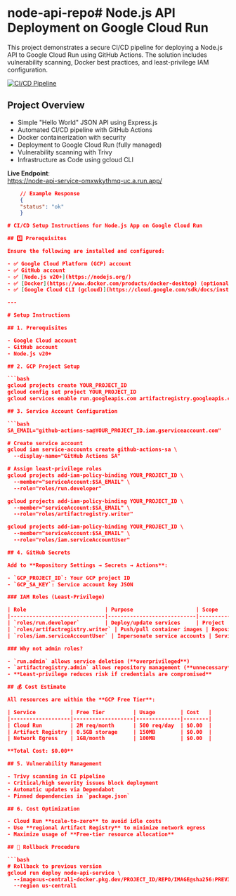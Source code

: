 # node-api-repo# Node.js API Deployment on Google Cloud Run

This project demonstrates a secure CI/CD pipeline for deploying a Node.js API to Google Cloud Run using GitHub Actions. The solution includes vulnerability scanning, Docker best practices, and least-privilege IAM configuration.

[![CI/CD Pipeline](https://github.com/your-username/node-api-repo/actions/workflows/cloudrun-ci-cd.yml/badge.svg)](https://github.com/your-username/node-api-repo/actions)

## Project Overview
- Simple "Hello World" JSON API using Express.js
- Automated CI/CD pipeline with GitHub Actions
- Docker containerization with security
- Deployment to Google Cloud Run (fully managed)
- Vulnerability scanning with Trivy
- Infrastructure as Code using gcloud CLI

**Live Endpoint**:  
https://node-api-service-omxwkythmq-uc.a.run.app/

```json
    // Example Response
    {
    "status": "ok"
    }

# CI/CD Setup Instructions for Node.js App on Google Cloud Run

## 1️⃣ Prerequisites

Ensure the following are installed and configured:

- ✅ Google Cloud Platform (GCP) account  
- ✅ GitHub account  
- ✅ [Node.js v20+](https://nodejs.org/)  
- ✅ [Docker](https://www.docker.com/products/docker-desktop) (optional, for local builds)  
- ✅ [Google Cloud CLI (gcloud)](https://cloud.google.com/sdk/docs/install)  

---

# Setup Instructions

## 1. Prerequisites

- Google Cloud account  
- GitHub account  
- Node.js v20+

## 2. GCP Project Setup

```bash
gcloud projects create YOUR_PROJECT_ID
gcloud config set project YOUR_PROJECT_ID
gcloud services enable run.googleapis.com artifactregistry.googleapis.com

## 3. Service Account Configuration

```bash
SA_EMAIL="github-actions-sa@YOUR_PROJECT_ID.iam.gserviceaccount.com"

# Create service account
gcloud iam service-accounts create github-actions-sa \
  --display-name="GitHub Actions SA"

# Assign least-privilege roles
gcloud projects add-iam-policy-binding YOUR_PROJECT_ID \
  --member="serviceAccount:$SA_EMAIL" \
  --role="roles/run.developer"

gcloud projects add-iam-policy-binding YOUR_PROJECT_ID \
  --member="serviceAccount:$SA_EMAIL" \
  --role="roles/artifactregistry.writer"

gcloud projects add-iam-policy-binding YOUR_PROJECT_ID \
  --member="serviceAccount:$SA_EMAIL" \
  --role="roles/iam.serviceAccountUser"

## 4. GitHub Secrets

Add to **Repository Settings → Secrets → Actions**:

- `GCP_PROJECT_ID`: Your GCP project ID  
- `GCP_SA_KEY`: Service account key JSON  

### IAM Roles (Least-Privilege)

| Role                         | Purpose                    | Scope            |
|------------------------------|----------------------------|------------------|
| `roles/run.developer`        | Deploy/update services     | Project          |
| `roles/artifactregistry.writer` | Push/pull container images | Repository        |
| `roles/iam.serviceAccountUser` | Impersonate service accounts | Service Account  |

### Why not admin roles?

- `run.admin` allows service deletion (**overprivileged**)  
- `artifactregistry.admin` allows repository management (**unnecessary**)  
- **Least-privilege reduces risk if credentials are compromised**

## 💰 Cost Estimate

All resources are within the **GCP Free Tier**:

| Service           | Free Tier         | Usage        | Cost   |
|-------------------|-------------------|--------------|--------|
| Cloud Run         | 2M req/month      | 500 req/day  | $0.00  |
| Artifact Registry | 0.5GB storage     | 150MB        | $0.00  |
| Network Egress    | 1GB/month         | 100MB        | $0.00  |

**Total Cost: $0.00**

## 5. Vulnerability Management

- Trivy scanning in CI pipeline  
- Critical/high severity issues block deployment  
- Automatic updates via Dependabot  
- Pinned dependencies in `package.json`  

## 6. Cost Optimization

- Cloud Run **scale-to-zero** to avoid idle costs  
- Use **regional Artifact Registry** to minimize network egress  
- Maximize usage of **Free-tier resource allocation**  

## 🔁 Rollback Procedure

```bash
# Rollback to previous version
gcloud run deploy node-api-service \
  --image=us-central1-docker.pkg.dev/PROJECT_ID/REPO/IMAGE@sha256:PREVIOUS_SHA \
  --region us-central1
